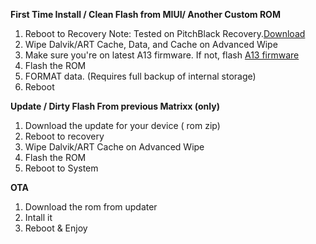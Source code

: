 **First Time Install / Clean Flash from MIUI/ Another Custom ROM**
1. Reboot to Recovery
   Note: Tested on PitchBlack Recovery.[Download](https://t.me/pocox3proglobalofficial/1943089)
2. Wipe Dalvik/ART Cache, Data, and Cache on Advanced Wipe
3. Make sure you're on latest A13 firmware.
If not, flash [A13 firmware](https://xiaomifirmwareupdater.com/firmware/vayu/)
4. Flash the ROM
5. FORMAT data. (Requires full backup of internal storage)
6. Reboot

**Update / Dirty Flash From previous Matrixx (only)**
1. Download the update for your device ( rom zip)
2. Reboot to recovery
3. Wipe Dalvik/ART Cache on Advanced Wipe
4. Flash the ROM
5. Reboot to System

**OTA**
1. Download the rom from updater
2. Intall it
3. Reboot & Enjoy
